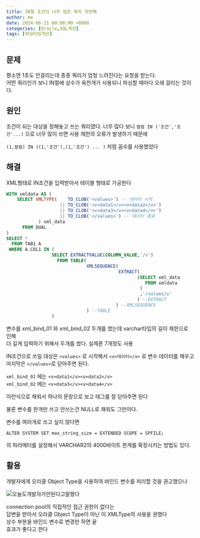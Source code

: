 ```yaml
---
title: IN절 조건이 너무 많은 쿼리 첫번째
author: me
date: 2024-06-21 00:00:00 +0800
categories: [Oracle,SQL개선]
tags: [파싱타임개선]
---
```


## 문제   

 평소엔 1초도 안걸리는데 종종 쿼리가 엄청 느려진다는 요청을 받는다.   
어떤 쿼리인가 보니 IN절에 상수가 육천개가 사용되니 파싱할 때마다 오래 걸리는 것이다.    

## 원인   

조건이 되는 대상을 정해놓고 쓰는 쿼리였다.
너무 많다 보니 ```컬럼 IN ('조건','조건'...)``` 으로 너무 많이 쓰면 사용 제한의 오류가 발생하기 때문에 

```(1,컬럼) IN ((1,'조건'),(1,'조건') ... )``` 처럼 꼼수를 사용했었다

## 해결

XML형태로 IN조건을 입력받아서 테이블 형태로 가공한다

```SQL
WITH xmldata AS ( 
    SELECT XMLTYPE(    TO_CLOB('<values>') -- 데이터 시작
                    || TO_CLOB('<v>data1</v><v>data2</v>')
                    || TO_CLOB('<v>data3</v><v>data4</v>') 
                    || TO_CLOB('</values>') -- 데이터 종료 
            ) xml_data 
      FROM DUAL
)
SELECT *
  FROM TAB1 A
 WHERE A.COL1 IN (
                 SELECT EXTRACTVALUE(COLUMN_VALUE,'/v')
                   FROM TABLE(
                              XMLSEQUENCE(
                                          EXTRACT(
                                                 (SELECT xml_data 
                                                    FROM xmldata
                                                  )
                                                  ,'/values/v'
                                                 ) --EXTRACT
                                         ) --XMLSEQUENCE
                              ) --TABLE
                 )
```

 변수를 xml_bind_01 와 xml_bind_02 두개를 썼는데 varchar타입의 길이 제한으로 인해   
더 길게 입력하기 위해서 두개를 썼다. 실제론 7개정도 사용  

IN조건으로 쓰일 대상은 ```<values>``` 로 시작해서 ```<v>데이터</v>``` 로 변수 데이터를 채우고   
마지막은 ```</values>```로 닫아주면 된다.   

```xml_bind_01``` 에는 ```<v>data1</v><v>data2</v>```       
```xml_bind_02``` 에는 ```<v>data3</v><v>data4</v>```    

이런식으로 채워서 하나의 문장으로 보고 태그를 잘 닫아주면 된다   
 

물론 변수를 한개만 쓰고 안쓰는건 NULL로 채워도 그만이다.  


변수를 여러개로 쓰고 싶지 않다면   

```ALTER SYSTEM SET max_string_size = EXTENDED SCOPE = SPFILE;```   

의 파라메터를 설정해서 VARCHAR2의 4000바이트 한계를 확장시키는 방법도 있다. 


## 활용

개발자에게 오라클 Object Type을 사용하여 바인드 변수를 처리할 것을 권고했으나    

![오늘도개발자가안된다고말했다](../commons/meme/the_developer_said_no_again_today.jpg)   

connection pool의 직접적인 접근 권한이 없다는   
답변을 받아서 오라클 Object Type이 아닌 이 XMLType의 사용을 권했다    
상수 부분을 바인드 변수로 변경만 하면 끝   
효과가 좋다고 한다   

